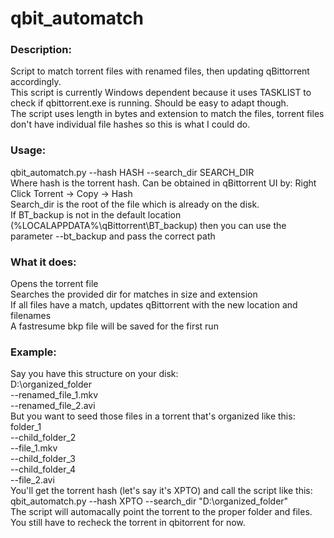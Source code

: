 # qbit_automatch

### Description:
Script to match torrent files with renamed files, then updating qBittorrent accordingly.  
This script is currently Windows dependent because it uses TASKLIST to check if qbittorrent.exe is running. Should be easy to adapt though.  
The script uses length in bytes and extension to match the files, torrent files don't have individual file hashes so this is what I could do.  

### Usage:
qbit_automatch.py --hash HASH --search_dir SEARCH_DIR  
Where hash is the torrent hash. Can be obtained in qBittorrent UI by: Right Click Torrent -> Copy -> Hash  
Search_dir is the root of the file which is already on the disk.  
If BT_backup is not in the default location (%LOCALAPPDATA%\qBittorrent\BT_backup) then you can use the parameter --bt_backup and pass the correct path  

### What it does:
Opens the torrent file  
Searches the provided dir for matches in size and extension  
If all files have a match, updates qBittorrent with the new location and filenames  
A fastresume bkp file will be saved for the first run  

### Example:
Say you have this structure on your disk:  
D:\organized_folder  
    --renamed_file_1.mkv  
    --renamed_file_2.avi  
But you want to seed those files in a torrent that's organized like this:  
folder_1  
  --child_folder_2  
    --file_1.mkv  
  --child_folder_3  
    --child_folder_4  
      --file_2.avi  
You'll get the torrent hash (let's say it's XPTO) and call the script like this:  
qbit_automatch.py --hash XPTO --search_dir "D:\organized_folder"  
The script will automacally point the torrent to the proper folder and files.  
You still have to recheck the torrent in qbitorrent for now.  

